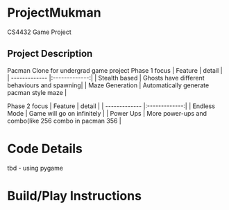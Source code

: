 # ProjectMukman
CS4432 Game Project

## Project Description
Pacman Clone for undergrad game project
Phase 1 focus
| Feature       | detail        | 
| ------------- |:-------------:| 
| Stealth based | Ghosts have different behaviours and spawning| 
| Maze Generation | Automatically generate pacman style maze   |


Phase 2 focus
| Feature       | detail        | 
| ------------- |:-------------:| 
| Endless Mode | Game will go on infinitely | 
| Power Ups | More power-ups and combo(like 256 combo in pacman 356   |


# Code Details
tbd - using pygame

# Build/Play Instructions
